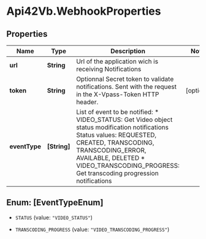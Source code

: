 # Api42Vb.WebhookProperties

## Properties

Name | Type | Description | Notes
------------ | ------------- | ------------- | -------------
**url** | **String** | Url of the application wich is receiving Notifications | 
**token** | **String** | Optionnal Secret token to validate notifications. Sent with the request in the X-Vpass-Token HTTP header. | [optional] 
**eventType** | **[String]** | List of event to be notified:   * VIDEO_STATUS: Get Video object status modification notifications   Status values: REQUESTED, CREATED, TRANSCODING, TRANSCODING_ERROR, AVAILABLE, DELETED   * VIDEO_TRANSCODING_PROGRESS: Get transcoding progression notifications | 



## Enum: [EventTypeEnum]


* `STATUS` (value: `"VIDEO_STATUS"`)

* `TRANSCODING_PROGRESS` (value: `"VIDEO_TRANSCODING_PROGRESS"`)




